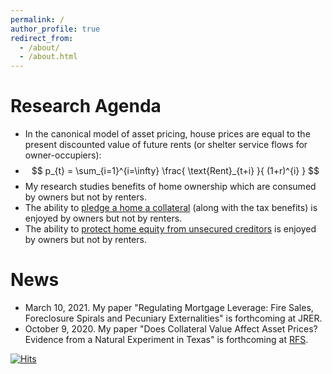```yaml
---
permalink: /
author_profile: true
redirect_from: 
  - /about/
  - /about.html
---
```


<!-- 
include Title "About me"
---
permalink: /
title: "About me"
excerpt: "About me"
author_profile: true
redirect_from: 
  - /about/
  - /about.html
---
-->

<!--
* I am an Assistant Professor 
in the [Real Estate Department](https://zicklin.baruch.cuny.edu/Department/real-estate-faculty/)
at the [Zicklin School of Business](https://zicklin.baruch.cuny.edu/) 
at [Baruch College](https://www.baruch.cuny.edu/). 
* My research studies interactions between real estate markets, financial markets, and the rest of the economy. 
* I received a PhD from [Wharton](https://doctoral.wharton.upenn.edu/) in 2015 and a Bachelor's degree from [Brandeis](https://www.brandeis.edu/economics/people/index.html) in 2008.
-->

# Research Agenda
* In the canonical model of asset pricing, house prices are equal to the present discounted value 
of future rents (or shelter service flows for owner-occupiers):
* $$ p_{t} = \sum_{i=1}^{i=\infty} \frac{ \text{Rent}_{t+i} }{ (1+r)^{i} } $$
* My research studies benefits of home ownership which are consumed by owners but not by renters. 
* The ability to [pledge a home a collateral](https://papers.ssrn.com/sol3/papers.cfm?abstract_id=2815609) (along with the tax benefits) is enjoyed by owners but not by renters.
* The ability to [protect home equity from unsecured creditors](https://papers.ssrn.com/sol3/papers.cfm?abstract_id=3763242) is enjoyed by owners but not by renters.


# News
* March 10, 2021. 
My paper "Regulating Mortgage Leverage: Fire Sales, Foreclosure Spirals and Pecuniary Externalities" is forthcoming at JRER.
* October 9, 2020. 
My paper "Does Collateral Value Affect Asset Prices? Evidence from a Natural Experiment in Texas" is forthcoming at [RFS](https://academic.oup.com/rfs/advance-article-abstract/doi/10.1093/rfs/hhaa117/5920333?redirectedFrom=fulltext).

[![Hits](https://hits.seeyoufarm.com/api/count/incr/badge.svg?url=https%3A%2F%2Fazev77.github.io&count_bg=%23FFFFFF&title_bg=%23FFFFFF&icon=&icon_color=%23FFFFFF&title=AAZ&edge_flat=false)](https://hits.seeyoufarm.com)
